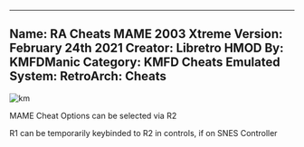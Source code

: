 -----------------------
Name: RA Cheats MAME 2003 Xtreme
Version: February 24th 2021
Creator: Libretro
HMOD By: KMFDManic
Category: KMFD Cheats
Emulated System: RetroArch: Cheats
-----------------------
![km](https://i.imgur.com/bPw0drJ.png)

MAME Cheat Options can be selected via R2

R1 can be temporarily keybinded to R2 in controls, if on SNES Controller
